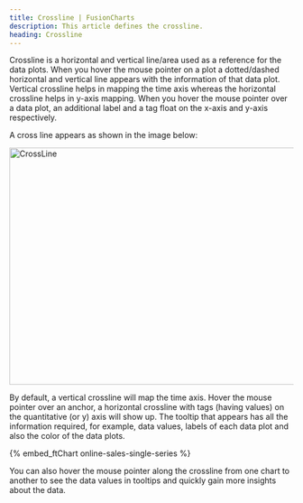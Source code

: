 ```yaml
---
title: Crossline | FusionCharts
description: This article defines the crossline.
heading: Crossline
---
```


Crossline is a horizontal and vertical line/area used as a reference for the data plots. When you hover the mouse pointer on a plot a dotted/dashed horizontal and vertical line appears with the information of that data plot. Vertical crossline helps in mapping the time axis whereas the horizontal crossline helps in y-axis mapping. When you hover the mouse pointer over a data plot, an additional label and a tag float on the x-axis and y-axis respectively. 

A cross line appears as shown in the image below:

<img src="{% site.baseurl %}/images/fusiontime-component-cross-line.png" alt="CrossLine" width="700" height="420">

By default, a vertical crossline will map the time axis. Hover the mouse pointer over an anchor, a horizontal crossline with tags (having values) on the quantitative (or y) axis will show up. The tooltip that appears has all the information required, for example, data values, labels of each data plot and also the color of the data plots. 

{% embed_ftChart online-sales-single-series %}

You can also hover the mouse pointer along the crossline from one chart to another to see the data values in tooltips and quickly gain more insights about the data.
